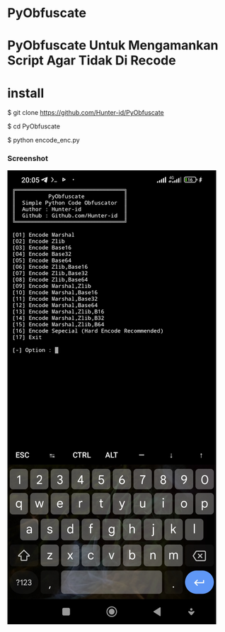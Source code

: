 # PyObfuscate
# PyObfuscate Untuk Mengamankan Script Agar Tidak Di Recode


# install

$ git clone https://github.com/Hunter-id/PyObfuscate

$ cd PyObfuscate

$ python encode_enc.py

### Screenshot
<img src="https://github.com/Hunter-id/PyObfuscate/blob/main/Screenshot_2023-01-31-20-05-17-772_com.termux.jpg" />
